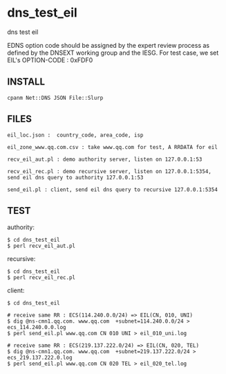 # dns_test_eil

dns test eil

EDNS option code should be assigned by the expert review process as defined by the DNSEXT working group and the IESG. For test case, we set EIL's OPTION-CODE : 0xFDF0

## INSTALL

    cpanm Net::DNS JSON File::Slurp

## FILES

    eil_loc.json :  country_code, area_code, isp

    eil_zone_www.qq.com.csv : take www.qq.com for test, A RRDATA for eil

    recv_eil_aut.pl : demo authority server, listen on 127.0.0.1:53

    recv_eil_rec.pl : demo recursive server, listen on 127.0.0.1:5354, send eil dns query to authority 127.0.0.1:53
    
    send_eil.pl : client, send eil dns query to recursive 127.0.0.1:5354

## TEST

authority:

    $ cd dns_test_eil 
    $ perl recv_eil_aut.pl

recursive:

    $ cd dns_test_eil
    $ perl recv_eil_rec.pl

client:

    $ cd dns_test_eil

    # receive same RR : ECS(114.240.0.0/24) => EIL(CN, 010, UNI)
    $ dig @ns-cmn1.qq.com. www.qq.com  +subnet=114.240.0.0/24 > ecs_114.240.0.0.log
    $ perl send_eil.pl www.qq.com CN 010 UNI > eil_010_uni.log

    # receive same RR : ECS(219.137.222.0/24) => EIL(CN, 020, TEL)
    $ dig @ns-cmn1.qq.com. www.qq.com  +subnet=219.137.222.0/24 > ecs_219.137.222.0.log
    $ perl send_eil.pl www.qq.com CN 020 TEL > eil_020_tel.log
